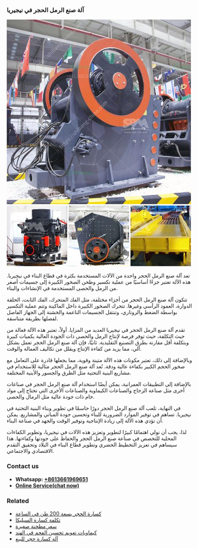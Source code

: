 <h3>آلة صنع الرمل الحجر في نيجيريا</h3><img src='1701746296.jpg' alt=''><p>تعد آلة صنع الرمل الحجر واحدة من الآلات المستخدمة بكثرة في قطاع البناء في نيجيريا. هذه الآلة تعتبر جزءًا أساسيًا من عملية تكسير وطحن الصخور الكبيرة إلى جسيمات أصغر من الرمل والحصى المستخدمة في الإنشاءات والبناء.</p><p>تتكون آلة صنع الرمل الحجر من أجزاء مختلفة، مثل الفك المتحرك، الفك الثابت، الحلقة الدوارة، العمود الرأسي وغيرها. تتحرك الصخور الكبيرة داخل الماكينة وتتم عملية التكسير بواسطة الضغط والروتاري، وتنتقل الجسيمات الناعمة والخشنة إلى الجهاز الفاصل لفصلها بطريقة متناسقة.</p><p>تقدم آلة صنع الرمل الحجر في نيجيريا العديد من المزايا. أولاً، تعتبر هذه الآلة فعالة من حيث التكلفة، حيث توفر فرصة لإنتاج الرمل والحصى ذات الجودة العالية بكميات كبيرة وبتكلفة أقل مقارنة بطرق التصنيع التقليدية. ثانيًا، فإن آلة صنع الرمل الحجر تعمل بشكل آلي، مما يزيد من كفاءة الإنتاج ويقلل من تكاليف العمالة والوقت.</p><p>وبالإضافة إلى ذلك، تعتبر مكونات هذه الآلة متينة وقوية، مما يجعلها قادرة على التعامل مع صخور الحجم الكبير بكفاءة عالية ودقة. تُعد آلة صنع الرمل الحجر مثالية للاستخدام في مشاريع البنية التحتية مثل الطرق والجسور والأبنية المختلفة.</p><p>بالإضافة إلى التطبيقات العمرانية، يمكن أيضًا استخدام آلة صنع الرمل الحجر في صناعات أخرى مثل صناعة الزجاج والصناعات الكيماوية والصناعات الأخرى التي تحتاج إلى مواد خام ذات جودة عالية مثل الرمال والحصى.</p><p>في النهاية، تلعب آلة صنع الرمل الحجر دورًا حاسمًا في تطوير وبناء البنية التحتية في نيجيريا. تساهم في توفير الموارد الضرورية للبناء وتحسين جودة المباني والمشاريع. يمكن أن تؤدي هذه الآلة إلى زيادة الإنتاجية وتوفير الوقت والجهد في صناعة البناء.</p><p>لذا، يجب أن نولي اهتمامًا كبيرًا لتطوير وتعزيز هذه الآلات في نيجيريا، وتطوير الكفاءات المحلية للتخصص في صناعة صنع الرمل الحجر والحفاظ على جودتها وكفاءتها. هذا سيساهم في تعزيز التخطيط الحضري وتطوير قطاع البناء في البلاد وتحقيق التقدم الاقتصادي والاجتماعي.</p><h3>Contact us</h3><ul><li><strong>Whatsapp:&nbsp;<a href="https://wa.me/8613661969651">+8613661969651</a></strong></li><li><a href="https://swt.shibang-china.com/?git&amp;zhl&amp;آلة صنع الرمل الحجر في نيجيريا"><strong>Online Service(chat now)</strong></a></li></ul><h3>Related</h3><ul><li><a href='كسارة الحجر بسعة 200 طن في الساعة.md'>كسارة الحجر بسعة 200 طن في الساعة</a></li><li><a href='تكلفة كسارة السيليكا.md'>تكلفة كسارة السيليكا</a></li><li><a href='سعر مطحنة صغيرة.md'>سعر مطحنة صغيرة</a></li><li><a href='كيماويات تعويم تحسين الفحم في الهند.md'>كيماويات تعويم تحسين الفحم في الهند</a></li><li><a href='آلة كسارة حجر للبيع.md'>آلة كسارة حجر للبيع</a></li></ul>